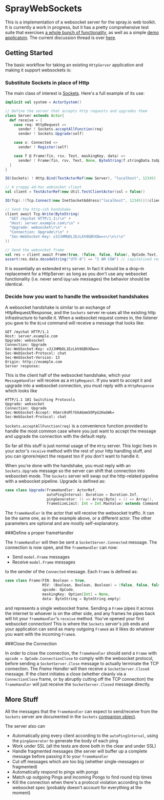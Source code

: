 SprayWebSockets
===============

This is a implementation of a websocket server for the spray.io web toolkit. It is currently a work in progress, but it has a pretty comprehensive test suite that exercises [a whole bunch of functionality](https://github.com/lihaoyi/SprayWebSockets/blob/master/src/test/scala/spray/can/server/websockets/SocketServerTests.scala), as well as a simple [demo applicatoin](http://www.textboxplus.com/). The current discussion thread is over [here](https://groups.google.com/forum/?fromgroups=#!topic/spray-user/KWlUhXs7kvs).

Getting Started
---------------

The basic workflow for taking an existing `HttpServer` application and making it support websockets is:

### Substitute Sockets in place of Http

The main class of interest is [Sockets](https://github.com/lihaoyi/SprayWebSockets/blob/master/src/main/scala/spray/can/server/websockets/Sockets.scala). Here's a full example of its use:

```scala
implicit val system = ActorSystem()

// Define the server that accepts http requests and upgrades them
class Server extends Actor{
  def receive = {
    case req: HttpRequest =>
      sender ! Sockets.acceptAllFunction(req)
      sender ! Sockets.Upgrade(self)

    case x: Connected =>
      sender ! Register(self)

    case f @ Frame(fin, rsv, Text, maskingKey, data) =>
      sender ! Frame(fin, rsv, Text, None, ByteString(f.stringData.toUpperCase))
  }
}

IO(Sockets) ! Http.Bind(TestActorRef(new Server), "localhost", 12345)

// A crappy ad-hoc websocket client
val client = TestActorRef(new Util.TestClientActor(ssl = false))

IO(Tcp).!(Tcp.Connect(new InetSocketAddress("localhost", 12345)))(client)

// Send the http-ish handshake
client await Tcp.Write(ByteString(
  "GET /mychat HTTP/1.1\r\n" +
  "Host: server.example.com\r\n" +
  "Upgrade: websocket\r\n" +
  "Connection: Upgrade\r\n" +
  "Sec-WebSocket-Key: x3JJHMbDL1EzLkh9GBhXDw==\r\n\r\n"
))

// Send the websocket frame
val res = client await Frame(true, (false, false, false), OpCode.Text, Some(12345123), ByteString("i am cow"))
assert(res.data.decodeString("UTF-8") == "I AM COW") // capitalized response
```

It is essentially an extended `Http` server. In fact it should be a drop-in replacement for a HttpServer: as long as you don't use any websocket functionality (i.e. never send `Upgrade` messages) the behavior should be identical.

### Decide how you want to handle the websocket handshakes 

A websocket handshake is similar to an exchange of HttpRequest/Response, and the `Sockets` server re-uses all the existing http infrastructure to handle it. When a websocket request comes in, the listener you gave to the `Bind` command will receive a message that looks like:

```
GET /mychat HTTP/1.1
Host: server.example.com
Upgrade: websocket
Connection: Upgrade
Sec-WebSocket-Key: x3JJHMbDL1EzLkh9GBhXDw==
Sec-WebSocket-Protocol: chat
Sec-WebSocket-Version: 13
Origin: http://example.com
Server response:
```

This is the client half of the websocket handshake, which your `MessageHandler` will receive as a `HttpRequest`. If you want to accept it and upgrade into a websocket connection, you must reply with a `HttpResponse` which looks like

```
HTTP/1.1 101 Switching Protocols
Upgrade: websocket
Connection: Upgrade
Sec-WebSocket-Accept: HSmrc0sMlYUkAGmm5OPpG2HaGWk=
Sec-WebSocket-Protocol: chat
```

`Sockets.acceptAllFunction(req)` is a convenience function provided to handle the most common case where you just want to accept the message and upgrade the connection with the default reply.

So far all this stuff is just normal usage of the `Http` server. This logic lives in your actor's `receive` method with the rest of your http handling stuff, and you can ignore/reject the request too if you don't want to handle it.

When you're done with the handshake, you must reply with an `Sockets.Upgrade` message so the server can shift that connection into websocket-mode. The `Sockets` server will swap out the http-related pipeline with a websocket pipeline. Upgrade is defined as:

```scala
case class Upgrade(frameHandler: ActorRef,
                   autoPingInterval: Duration = Duration.Inf,
                   pingGenerator: () => Array[Byte] = () => Array(),
                   frameSizeLimit: Int = Int.MaxValue) extends Command
```

The `frameHandler` is the actor that will receive the websocket traffic. It can be the same one, as in the example above, or a different actor. The other parameters are optional and are mostly self-explanatory.

###Define a proper frameHandler 

The `frameHandler` will then be sent a `SocketServer.Connected` message. The connection is now open, and the `frameHandler` can now:

- Send `model.Frame` messages
- Receive `model.Frame` messages

to the sender of the `Connected` message. Each `Frame` is defined as:

```scala
case class Frame(FIN: Boolean = true,
                 RSV: (Boolean, Boolean, Boolean) = (false, false, false),
                 opcode: OpCode,
                 maskingKey: Option[Int] = None,
                 data: ByteString = ByteString.empty)
```

and represents a single websocket frame. Sending a `Frame` pipes it across the internet to whoever is on the other side, and any frames he pipes back will hit your `frameHandler`'s `receive` method. You've opened your first websocket connection! This is where the `Sockets` server's job ends and your application can send as many outgoing `Frame`s as it likes do whatever you want with the incoming `Frame`s.

###Close the Connection

In order to close the connection, the `frameHandler` should send a `Frame` with `opcode = OpCode.ConnectionClose` to comply with the websocket protocol, before sending a `SocketServer.Close` message to actually terminate the TCP connection. The *Frame Handler* will then receive a `SocketServer.Closed` message. If the client initiates a close (whether cleanly via a `ConnectionClose` frame, or by abruptly cutting off the TCP connection) the `frameHandler` will just receive the `SocketServer.Closed` message directly.

More Stuff
----------

All the messages that the `frameHandler` can expect to send/receive from the `Sockets` server are documented in the `Sockets` [companion object](https://github.com/lihaoyi/SprayWebSockets/blob/master/src/main/scala/spray/can/server/websockets/Sockets.scala).

The server also can

- Automatically ping every client according to the `autoPingInterval`, using the `pingGenerator` to generate the body of each ping
- Work under SSL (all the tests are done both in the clear and under SSL)
- Handle fragmented messages (the server will buffer up a complete message before passing it to your `frameHandler`
- Cut off messages which are too big (whether single-messages or fragmented)
- Automatically respond to pings with pongs
- Match up outgoing Pings and incoming Pongs to find round trip times
- Kill the connection when there's a protocol violation according to the websocket spec (probably doesn't account for everything at the moment)


